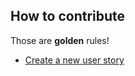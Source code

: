 ## How to contribute


Those are **golden** rules!


* [Create a new user story](../../../issues/new?template=user_story.md&title=Name%20of%20the%20new%20user%20story&labels=%5Bhelp%20wanted%5D)
